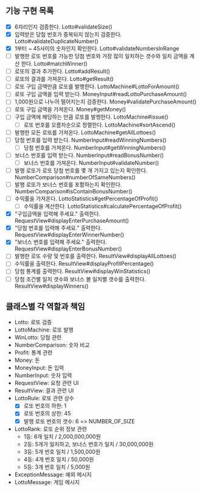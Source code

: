 
## 기능 구현 목록
- [x] 6자리인지 검증한다. Lotto#validateSize()
- [x] 입력받은 당첨 번호가 중복되지 않는지 검증한다. Lotto#validateDuplicateNumber()
- [x] 1부터 ~ 45사이의 숫자인지 확인한다. Lotto#validateNumbersInRange
- [ ] 발행한 로또 번호를 가능한 당첨 번호와 가장 많이 일치하는 갯수와 일치 금액을 계산 한다. Lotto#matchWinner()
- [ ] 로또의 결과 추가한다. Lotto#addResult()
- [ ] 로또의 결과를 가져온다. Lotto#getResult()
- [ ] 로또 구입 금액만큼 로또를 발행한다. LottoMachine#LottoForAmount()
- [ ] 로또 구입 금액을 입력 받는다. MoneyInput#readLottoPurchaseAmount()
- [ ] 1,000원으로 나누어 떨어지는지 검증한다. Money#validatePurchaseAmount()
- [ ] 로또 구입 금액을 가져온다. Money#getMoney()
- [ ] 구입 금액에 해당하는 만큼 로또를 발행한다. LottoMachine#issue()
  - [ ] 로또 번호를 오름차순으로 정렬한다. LottoMachine#sortAscend()
- [ ] 발행한 모든 로또를 가져온다. LottoMachine#getAllLottoes()
- [ ] 당첨 번호를 입력 받는다. NumberInput#readWinningNumbers()
  - [ ] 당첨 번호를 가져온다. NumberInput#getWinningNumbers()
- [ ] 보너스 번호를 입력 받는다. NumberInput#readBonusNumber()
  - [ ] 보너스 번호를 가져온다. NumberInput#validateNumber()
- [ ] 발행 로또가 로또 당첨 번호를 몇 개 가지고 있는지 확인한다. NumberComparison#numberOfSameNumbers()
- [ ] 발행 로또가 보너스 번호를 포함하는지 확인한다. NumberComparison#isContainBonusNumber()
- [ ] 수익률을 가져온다. LottoStatistics#getPercentageOfProfit()
  - [ ] 수익률을 계산한다. LottoStatistics#calculatePercentageOfProfit()
- [x] "구입금액을 입력해 주세요." 출력한다. RequestView#displayEnterPurchaseAmount()
- [x] "당첨 번호를 입력해 주세요." 출력한다. RequestView#displayEnterWinnerNumber()
- [x] "보너스 번호를 입력해 주세요." 출력한다. RequestView#displayEnterBonusNumber()
- [ ] 발행한 로또 수량 및 번호를 출력한다. ResultView#displayAllLottoes()
- [ ] 수익률을 출력한다. ResultView#displayProfitPercentage()
- [ ] 당첨 통계를 출력한다. ResultView#displayWinStatistics()
- [ ] 당첨 조건별 일치 갯수와 보너스 볼 일치별 갯수를 출력한다. ResultView#displayWinners()

## 클래스별 각 역할과 책임
- Lotto: 로또 검증
- LottoMachine: 로또 발행
- WinLotto: 당첨 관련
- NumberComparison: 숫자 비교
- Profit: 통계 관련
- Money: 돈
- MoneyInput: 돈 입력
- NumberInput: 숫자 입력
- RequestView: 요청 관련 UI
- ResultView: 결과 관련 UI
- LottoRule: 로또 관련 상수
  - [x] 로또 번호의 하한: 1
  - [x] 로또 번호의 상한: 45
  - [x] 발행 로또 번호의 갯수: 6 => NUMBER_OF_SIZE
- LottoRank: 로또 순위 정보 관련
  - 1등: 6개 일치 / 2,000,000,000원
  - 2등: 5개가 일치하고, 보너스 번호가 일치 / 30,000,000원
  - 3등: 5개 번호 일치 / 1,500,000원
  - 4등: 4개 번호 일치 / 50,000원
  - 5등: 3개 번호 일치 / 5,000원
- ExceptionMessage: 예외 메시지
- LottoMessage: 게임 메시지